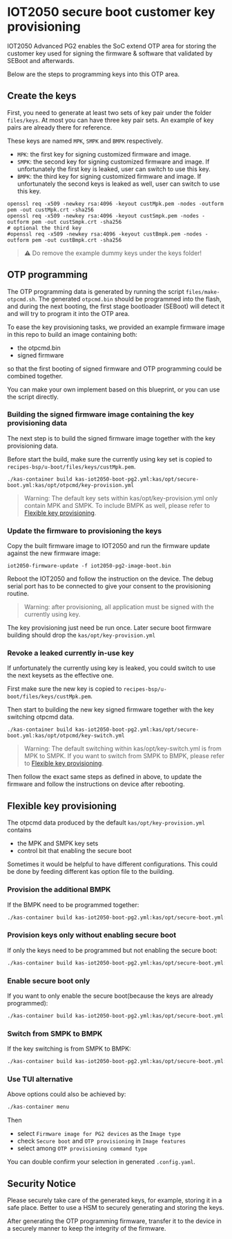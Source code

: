 # IOT2050 secure boot customer key provisioning

IOT2050 Advanced PG2 enables the SoC extend OTP area for storing the customer
key used for signing the firmware & software that validated by SEBoot and afterwards.

Below are the steps to programming keys into this OTP area.

## Create the keys

First, you need to generate at least two sets of key pair under the folder
`files/keys`. At most you can have three key pair sets. An example of key pairs
are already there for reference.

These keys are named `MPK`, `SMPK` and `BMPK` respectively.

- `MPK`: the first key for signing customized firmware and image.
- `SMPK`: the second key for signing customized firmware and image. If unfortunately
the first key is leaked, user can switch to use this key.
- `BMPK`: the third key for signing customized firmware and image. If unfortunately
the second keys is leaked as well, user can switch to use this key.

```shell
openssl req -x509 -newkey rsa:4096 -keyout custMpk.pem -nodes -outform pem -out custMpk.crt -sha256
openssl req -x509 -newkey rsa:4096 -keyout custSmpk.pem -nodes -outform pem -out custSmpk.crt -sha256
# optional the third key
#openssl req -x509 -newkey rsa:4096 -keyout custBmpk.pem -nodes -outform pem -out custBmpk.crt -sha256
```

> :warning:
> Do remove the example dummy keys under the keys folder!

## OTP programming

The OTP programming data is generated by running the script `files/make-otpcmd.sh`.
The generated `otpcmd.bin` should be programmed into the flash, and during the
next booting, the first stage bootloader (SEBoot) will detect it and will try to
program it into the OTP area.

To ease the key provisioning tasks, we provided an example firmware image in
this repo to build an image containing both:

- the otpcmd.bin
- signed firmware

so that the first booting of signed firmware and OTP programming could be combined
together.

You can make your own implement based on this blueprint, or you can use the script
directly.

### Building the signed firmware image containing the key provisioning data

The next step is to build the signed firmware image together with the key
provisioning data.

Before start the build, make sure the currently using key set is copied to
`recipes-bsp/u-boot/files/keys/custMpk.pem`.

```shell
./kas-container build kas-iot2050-boot-pg2.yml:kas/opt/secure-boot.yml:kas/opt/otpcmd/key-provision.yml
```

> Warning: The default key sets within kas/opt/key-provision.yml only contain
> MPK and SMPK. To include BMPK as well, please refer to
[Flexible key provisioning](#flexible-key-provisioning).

### Update the firmware to provisioning the keys

Copy the built firmware image to IOT2050 and run the firmware update against the
new firmware image:

```shell
iot2050-firmware-update -f iot2050-pg2-image-boot.bin
```

Reboot the IOT2050 and follow the instruction on the device. The debug serial
port has to be connected to give your consent to the provisioning routine.

> Warning: after provisioning, all application must be signed with the currently
> using key.

The key provisioning just need be run once. Later secure boot firmware building
should drop the `kas/opt/key-provision.yml`

### Revoke a leaked currently in-use key

If unfortunately the currently using key is leaked, you could switch to use the
next keysets as the effective one.

First make sure the new key is copied to `recipes-bsp/u-boot/files/keys/custMpk.pem`.

Then start to building the new key signed firmware together with the key switching
otpcmd data.

```shell
./kas-container build kas-iot2050-boot-pg2.yml:kas/opt/secure-boot.yml:kas/opt/otpcmd/key-switch.yml
```

> Warning: The default switching within kas/opt/key-switch.yml is from MPK to SMPK.
> If you want to switch from SMPK to BMPK, please refer to
[Flexible key provisioning](#flexible-key-provisioning).

Then follow the exact same steps as defined in above, to update the firmware and
follow the instructions on device after rebooting.

## Flexible key provisioning

The otpcmd data produced by the default `kas/opt/key-provision.yml` contains

- the MPK and SMPK key sets
- control bit that enabling the secure boot

Sometimes it would be helpful to have different configurations. This could be done
by feeding different kas option file to the building.

### Provision the additional BMPK

If the BMPK need to be programmed together:

```bash
./kas-container build kas-iot2050-boot-pg2.yml:kas/opt/secure-boot.yml:kas/opt/otpcmd/key-provision-3keys.yml
```

### Provision keys only without enabling secure boot

If only the keys need to be programmed but not enabling the secure boot:

```bash
./kas-container build kas-iot2050-boot-pg2.yml:kas/opt/secure-boot.yml:kas/opt/otpcmd/key-provision-keys-only.yml
```

### Enable secure boot only

If you want to only enable the secure boot(because the keys are already programmed):

```bash
./kas-container build kas-iot2050-boot-pg2.yml:kas/opt/secure-boot.yml:kas/opt/otpcmd/key-provision-enabling-only.yml
```

### Switch from SMPK to BMPK

If the key switching is from SMPK to BMPK:

```bash
./kas-container build kas-iot2050-boot-pg2.yml:kas/opt/secure-boot.yml:kas/opt/otpcmd/key-switch-2to3.yml
```

### Use TUI alternative

Above options could also be achieved by:

```bash
./kas-container menu
```

Then 

- select `Firmware image for PG2 devices` as the `Image type`
- check `Secure boot` and `OTP provisioning` in `Image features`
- select among `OTP provisioning command type`

You can double confirm your selection in generated `.config.yaml`.

## Security Notice

Please securely take care of the generated keys, for example, storing it in a
safe place. Better to use a HSM to securely generating and storing the keys.

After generating the OTP programming firmware, transfer it to the device in a
securely manner to keep the integrity of the firmware.
